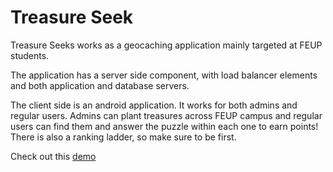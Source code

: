 # Treasure Seek

Treasure Seeks works as a geocaching application mainly targeted at FEUP students.

The application has a server side component, with load balancer elements and both application and database servers.

The client side is an android application. It works for both admins and regular users.
Admins can plant treasures across FEUP campus and regular users can find them and answer the puzzle within each one to earn points! There is also a ranking ladder, so make sure to be first.

Check out this [demo](https://youtu.be/ES12wEP2aGI)

